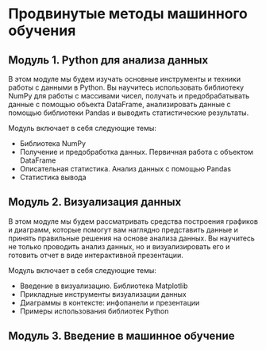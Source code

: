 # Продвинутые методы машинного обучения

## Модуль 1. Python для анализа данных

В этом модуле мы будем изучать основные инструменты и техники работы с данными в Python. Вы научитесь использовать библиотеку NumPy для работы с массивами чисел, получать и предобрабатывать данные с помощью объекта DataFrame, анализировать данные с помощью библиотеки Pandas и выводить статистические результаты.

Модуль включает в себя следующие темы:

- Библиотека NumPy
- Получение и предобработка данных. Первичная работа с объектом DataFrame
- Описательная статистика. Анализ данных с помощью Pandas
- Статистика вывода


## Модуль 2. Визуализация данных

В этом модуле мы будем рассматривать средства построения графиков и диаграмм, которые помогут вам наглядно представить данные и принять правильные решения на основе анализа данных. Вы научитесь не только проводить анализ данных, но и визуализировать его и готовить отчет в виде интерактивной презентации.

Модуль включает в себя следующие темы:

- Введение в визуализацию. Библиотека Matplotlib
- Прикладные инструменты визуализации данных
- Диаграммы в контексте: инфопанели и презентации
- Примеры использования библиотек Python


## Модуль 3. Введение в машинное обучение

